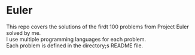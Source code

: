 # Euler
This repo covers the solutions of the firdt 100 problems from Project Euler solved by me.  
I use multiple programming languages for each problem.  
Each problem is defined in the directory;s README file.  
